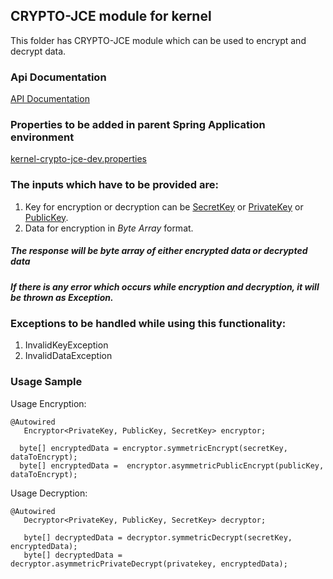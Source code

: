 ## CRYPTO-JCE module for kernel
This folder has CRYPTO-JCE module which can be used to encrypt and decrypt data.

### Api Documentation
[API Documentation <TBA>](TBA)

### Properties to be added in parent Spring Application environment 
[kernel-crypto-jce-dev.properties](../../config/kernel-crypto-jce-dev.properties)

### The inputs which have to be provided are:
1. Key for encryption or decryption can be [SecretKey](https://docs.oracle.com/javase/8/docs/api/javax/crypto/SecretKey.html) or [PrivateKey](https://docs.oracle.com/javase/8/docs/api/java/security/PrivateKey.html) or [PublicKey](https://docs.oracle.com/javase/8/docs/api/java/security/PublicKey.html). 
2. Data for encryption in *Byte Array* format.


##### The response will be *byte array* of either encrypted data or decrypted data 

##### If there is any error which occurs while encryption and decryption, it will be thrown as Exception. 

### Exceptions to be handled while using this functionality:
1. InvalidKeyException
2. InvalidDataException

### Usage Sample
  Usage Encryption:
 
 ```
@Autowired
	Encryptor<PrivateKey, PublicKey, SecretKey> encryptor;
	
   byte[] encryptedData = encryptor.symmetricEncrypt(secretKey, dataToEncrypt);
   byte[] encryptedData =  encryptor.asymmetricPublicEncrypt(publicKey, dataToEncrypt);
 
 ```

 Usage Decryption:
 
 ```
 @Autowired 
	Decryptor<PrivateKey, PublicKey, SecretKey> decryptor;
	
	byte[] decryptedData = decryptor.symmetricDecrypt(secretKey, encryptedData);
	byte[] decryptedData = decryptor.asymmetricPrivateDecrypt(privatekey, encryptedData);
 
 ```
